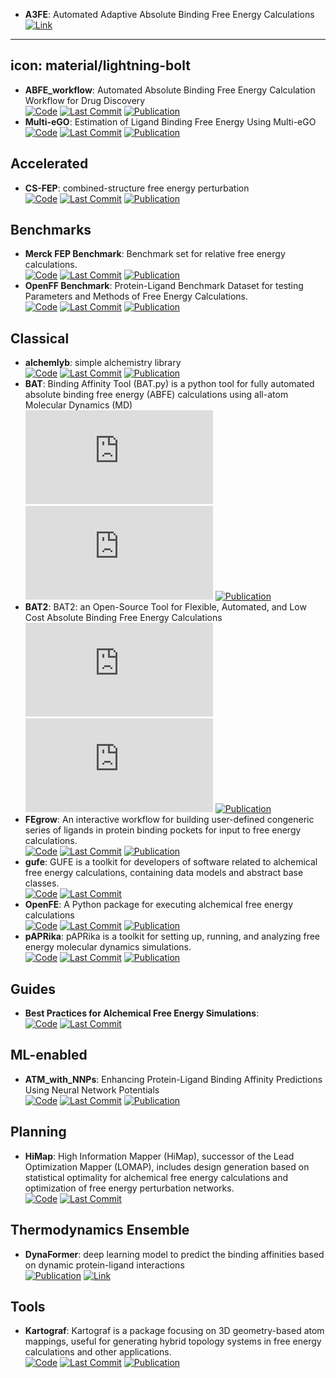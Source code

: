 - **A3FE**: Automated Adaptive Absolute Binding Free Energy Calculations  
	[![Link](https://img.shields.io/badge/Link-offline-red?style=for-the-badge&logo=xamarin&logoColor=red)](https://www.openbiosim.org/made-with-openbiosim-a3fe/) 
---
icon: material/lightning-bolt
---

- **ABFE_workflow**: Automated Absolute Binding Free Energy Calculation Workflow for Drug Discovery  
		[![Code](https://img.shields.io/github/stars/bigginlab/ABFE_workflow?style=for-the-badge&logo=github)](https://github.com/bigginlab/ABFE_workflow) [![Last Commit](https://img.shields.io/github/last-commit/bigginlab/ABFE_workflow?style=for-the-badge&logo=github)](https://github.com/bigginlab/ABFE_workflow) [![Publication](https://img.shields.io/badge/Publication-Citations:3-blue?style=for-the-badge&logo=bookstack)](https://doi.org/10.1021/acs.jcim.4c00343) 
- **Multi-eGO**: Estimation of Ligand Binding Free Energy Using Multi-eGO  
		[![Code](https://img.shields.io/github/stars/multi-ego/multi-eGO?style=for-the-badge&logo=github)](https://github.com/multi-ego/multi-eGO) [![Last Commit](https://img.shields.io/github/last-commit/multi-ego/multi-eGO?style=for-the-badge&logo=github)](https://github.com/multi-ego/multi-eGO) [![Publication](https://img.shields.io/badge/Publication-Citations:0-blue?style=for-the-badge&logo=bookstack)](https://doi.org/10.1021/acs.jcim.4c01545) 

## **Accelerated**
- **CS-FEP**: combined-structure free energy perturbation  
		[![Code](https://img.shields.io/github/stars/zlisysu/CS-FEP_run?style=for-the-badge&logo=github)](https://github.com/zlisysu/CS-FEP_run) [![Last Commit](https://img.shields.io/github/last-commit/zlisysu/CS-FEP_run?style=for-the-badge&logo=github)](https://github.com/zlisysu/CS-FEP_run) [![Publication](https://img.shields.io/badge/Publication-Citations:1-blue?style=for-the-badge&logo=bookstack)](https://doi.org/10.1016/j.apsb.2024.06.021) 

## **Benchmarks**
- **Merck FEP Benchmark**: Benchmark set for relative free energy calculations.  
		[![Code](https://img.shields.io/github/stars/MCompChem/fep-benchmark?style=for-the-badge&logo=github)](https://github.com/MCompChem/fep-benchmark) [![Last Commit](https://img.shields.io/github/last-commit/MCompChem/fep-benchmark?style=for-the-badge&logo=github)](https://github.com/MCompChem/fep-benchmark) [![Publication](https://img.shields.io/badge/Publication-Citations:0-blue?style=for-the-badge&logo=bookstack)](https://doi.org/10.5281/zenodo.3360435) 
- **OpenFF Benchmark**: Protein-Ligand Benchmark Dataset for testing Parameters and Methods of Free Energy Calculations.  
		[![Code](https://img.shields.io/github/stars/openforcefield/protein-ligand-benchmark?style=for-the-badge&logo=github)](https://github.com/openforcefield/protein-ligand-benchmark) [![Last Commit](https://img.shields.io/github/last-commit/openforcefield/protein-ligand-benchmark?style=for-the-badge&logo=github)](https://github.com/openforcefield/protein-ligand-benchmark) [![Publication](https://img.shields.io/badge/Publication-Citations:0-blue?style=for-the-badge&logo=bookstack)](https://doi.org/10.5281/zenodo.4813735) 

## **Classical**
- **alchemlyb**: simple alchemistry library  
		[![Code](https://img.shields.io/github/stars/alchemistry/alchemlyb?style=for-the-badge&logo=github)](https://github.com/alchemistry/alchemlyb) [![Last Commit](https://img.shields.io/github/last-commit/alchemistry/alchemlyb?style=for-the-badge&logo=github)](https://github.com/alchemistry/alchemlyb) [![Publication](https://img.shields.io/badge/Publication-Citations:2-blue?style=for-the-badge&logo=bookstack)](https://doi.org/10.21105/joss.06934) 
- **BAT**: Binding Affinity Tool (BAT.py) is a python tool for fully automated absolute binding free energy (ABFE) calculations using all-atom Molecular Dynamics (MD)  
		[![Code](https://img.shields.io/github/stars/GHeinzelmann/BAT.py?style=for-the-badge&logo=github)](https://github.com/GHeinzelmann/BAT.py) [![Last Commit](https://img.shields.io/github/last-commit/GHeinzelmann/BAT.py?style=for-the-badge&logo=github)](https://github.com/GHeinzelmann/BAT.py) [![Publication](https://img.shields.io/badge/Publication-Citations:69-blue?style=for-the-badge&logo=bookstack)](https://doi.org/10.1038/s41598-020-80769-1) 
- **BAT2**: BAT2: an Open-Source Tool for Flexible, Automated, and Low Cost Absolute Binding Free Energy Calculations  
		[![Code](https://img.shields.io/github/stars/GHeinzelmann/BAT.py?style=for-the-badge&logo=github)](https://github.com/GHeinzelmann/BAT.py) [![Last Commit](https://img.shields.io/github/last-commit/GHeinzelmann/BAT.py?style=for-the-badge&logo=github)](https://github.com/GHeinzelmann/BAT.py) [![Publication](https://img.shields.io/badge/Publication-Citations:0-blue?style=for-the-badge&logo=bookstack)](https://doi.org/10.1021/acs.jctc.4c00205) 
- **FEgrow**: An interactive workflow for building user-defined congeneric series of ligands in protein binding pockets for input to free energy calculations.  
		[![Code](https://img.shields.io/github/stars/cole-group/FEgrow?style=for-the-badge&logo=github)](https://github.com/cole-group/FEgrow) [![Last Commit](https://img.shields.io/github/last-commit/cole-group/FEgrow?style=for-the-badge&logo=github)](https://github.com/cole-group/FEgrow) [![Publication](https://img.shields.io/badge/Publication-Citations:6-blue?style=for-the-badge&logo=bookstack)](https://doi.org/10.1038/s42004-022-00754-9) 
- **gufe**: GUFE is a toolkit for developers of software related to alchemical free energy calculations, containing data models and abstract base classes.  
		[![Code](https://img.shields.io/github/stars/OpenFreeEnergy/gufe?style=for-the-badge&logo=github)](https://github.com/OpenFreeEnergy/gufe) [![Last Commit](https://img.shields.io/github/last-commit/OpenFreeEnergy/gufe?style=for-the-badge&logo=github)](https://github.com/OpenFreeEnergy/gufe) 
- **OpenFE**: A Python package for executing alchemical free energy calculations  
		[![Code](https://img.shields.io/github/stars/OpenFreeEnergy/openfe?style=for-the-badge&logo=github)](https://github.com/OpenFreeEnergy/openfe) [![Last Commit](https://img.shields.io/github/last-commit/OpenFreeEnergy/openfe?style=for-the-badge&logo=github)](https://github.com/OpenFreeEnergy/openfe) [![Publication](https://img.shields.io/badge/Publication-Citations:0-blue?style=for-the-badge&logo=bookstack)](https://doi.org/10.5281/zenodo.8344248) 
- **pAPRika**: pAPRika is a toolkit for setting up, running, and analyzing free energy molecular dynamics simulations.  
		[![Code](https://img.shields.io/github/stars/GilsonLabUCSD/pAPRika?style=for-the-badge&logo=github)](https://github.com/GilsonLabUCSD/pAPRika) [![Last Commit](https://img.shields.io/github/last-commit/GilsonLabUCSD/pAPRika?style=for-the-badge&logo=github)](https://github.com/GilsonLabUCSD/pAPRika) [![Publication](https://img.shields.io/badge/Publication-Citations:98-blue?style=for-the-badge&logo=bookstack)](https://doi.org/10.1021/acs.jctc.5b00405) 

## **Guides**
- **Best Practices for Alchemical Free Energy Simulations**:   
		[![Code](https://img.shields.io/github/stars/alchemistry/alchemical-best-practices?style=for-the-badge&logo=github)](https://github.com/alchemistry/alchemical-best-practices) [![Last Commit](https://img.shields.io/github/last-commit/alchemistry/alchemical-best-practices?style=for-the-badge&logo=github)](https://github.com/alchemistry/alchemical-best-practices) 

## **ML-enabled**
- **ATM_with_NNPs**: Enhancing Protein-Ligand Binding Affinity Predictions Using Neural Network Potentials  
		[![Code](https://img.shields.io/github/stars/compsciencelab/ATM_benchmark?style=for-the-badge&logo=github)](https://github.com/compsciencelab/ATM_benchmark/tree/main/ATM_With_NNPs) [![Last Commit](https://img.shields.io/github/last-commit/compsciencelab/ATM_benchmark?style=for-the-badge&logo=github)](https://github.com/compsciencelab/ATM_benchmark/tree/main/ATM_With_NNPs) [![Publication](https://img.shields.io/badge/Publication-Citations:973-blue?style=for-the-badge&logo=bookstack)](https://doi.org/10.1021/ja512751q) 

## **Planning**
- **HiMap**: High Information Mapper (HiMap), successor of the Lead Optimization Mapper (LOMAP), includes design generation based on statistical optimality for alchemical free energy calculations and optimization of free energy perturbation networks.  
		[![Code](https://img.shields.io/github/stars/MobleyLab/HiMap?style=for-the-badge&logo=github)](https://github.com/MobleyLab/HiMap) [![Last Commit](https://img.shields.io/github/last-commit/MobleyLab/HiMap?style=for-the-badge&logo=github)](https://github.com/MobleyLab/HiMap) 

## **Thermodynamics Ensemble**
- **DynaFormer**: deep learning model to predict the binding affinities based on dynamic protein-ligand interactions  
	[![Publication](https://img.shields.io/badge/Publication-Citations:0-blue?style=for-the-badge&logo=bookstack)](https://doi.org/10.1002/advs.202405404) [![Link](https://img.shields.io/badge/Link-offline-red?style=for-the-badge&logo=xamarin&logoColor=red)](https://1drv.ms/f/s!Ah9r82oejjV8piQHq_qAieio_86z?e=B1E53d) 

## **Tools**
- **Kartograf**: Kartograf is a package focusing on 3D geometry-based atom mappings, useful for generating hybrid topology systems in free energy calculations and other applications.  
		[![Code](https://img.shields.io/github/stars/OpenFreeEnergy/kartograf?style=for-the-badge&logo=github)](https://github.com/OpenFreeEnergy/kartograf) [![Last Commit](https://img.shields.io/github/last-commit/OpenFreeEnergy/kartograf?style=for-the-badge&logo=github)](https://github.com/OpenFreeEnergy/kartograf) [![Publication](https://img.shields.io/badge/Publication-Citations:2-blue?style=for-the-badge&logo=bookstack)](https://doi.org/10.1021/acs.jctc.3c01206) 
